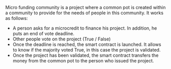 Micro funding community is a project where a common pot is created within a community to provide for the needs of people in this community.
It works as follows:
- A person asks for a microcredit to finance his project. In addition, he puts an end of vote deadline.
- Other people vote on the project (True / False)
- Once the deadline is reached, the smart contract is launched. It allows to know if the majority voted True, in this case the project is validated.
- Once the project has been validated, the smart contract transfers the money from the common pot to the person who issued the project.
